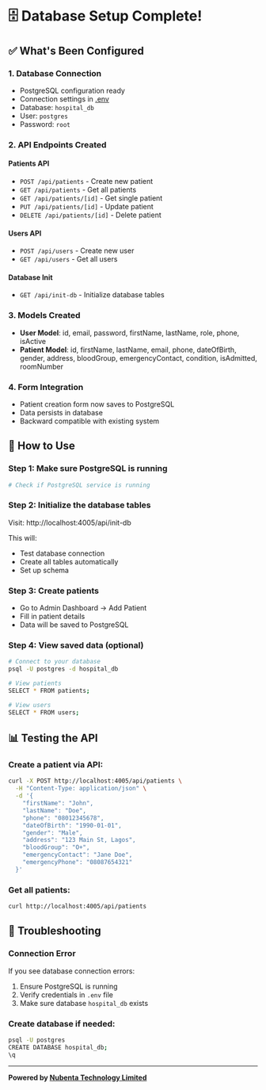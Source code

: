 # 🗄️ Database Setup Complete!

## ✅ What's Been Configured

### 1. **Database Connection**
- PostgreSQL configuration ready
- Connection settings in [.env](.env)
- Database: `hospital_db`
- User: `postgres`
- Password: `root`

### 2. **API Endpoints Created**

#### Patients API
- `POST /api/patients` - Create new patient
- `GET /api/patients` - Get all patients
- `GET /api/patients/[id]` - Get single patient
- `PUT /api/patients/[id]` - Update patient
- `DELETE /api/patients/[id]` - Delete patient

#### Users API
- `POST /api/users` - Create new user
- `GET /api/users` - Get all users

#### Database Init
- `GET /api/init-db` - Initialize database tables

### 3. **Models Created**
- **User Model**: id, email, password, firstName, lastName, role, phone, isActive
- **Patient Model**: id, firstName, lastName, email, phone, dateOfBirth, gender, address, bloodGroup, emergencyContact, condition, isAdmitted, roomNumber

### 4. **Form Integration**
- Patient creation form now saves to PostgreSQL
- Data persists in database
- Backward compatible with existing system

## 🚀 How to Use

### Step 1: Make sure PostgreSQL is running
```bash
# Check if PostgreSQL service is running
```

### Step 2: Initialize the database tables
Visit: http://localhost:4005/api/init-db

This will:
- Test database connection
- Create all tables automatically
- Set up schema

### Step 3: Create patients
- Go to Admin Dashboard → Add Patient
- Fill in patient details
- Data will be saved to PostgreSQL

### Step 4: View saved data (optional)
```bash
# Connect to your database
psql -U postgres -d hospital_db

# View patients
SELECT * FROM patients;

# View users
SELECT * FROM users;
```

## 📊 Testing the API

### Create a patient via API:
```bash
curl -X POST http://localhost:4005/api/patients \
  -H "Content-Type: application/json" \
  -d '{
    "firstName": "John",
    "lastName": "Doe",
    "phone": "08012345678",
    "dateOfBirth": "1990-01-01",
    "gender": "Male",
    "address": "123 Main St, Lagos",
    "bloodGroup": "O+",
    "emergencyContact": "Jane Doe",
    "emergencyPhone": "08087654321"
  }'
```

### Get all patients:
```bash
curl http://localhost:4005/api/patients
```

## 🔧 Troubleshooting

### Connection Error
If you see database connection errors:
1. Ensure PostgreSQL is running
2. Verify credentials in `.env` file
3. Make sure database `hospital_db` exists

### Create database if needed:
```bash
psql -U postgres
CREATE DATABASE hospital_db;
\q
```

---

**Powered by [Nubenta Technology Limited](https://nubenta.com)**
